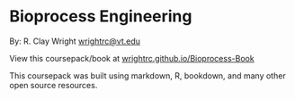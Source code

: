 # Bioprocess Engineering
By: R. Clay Wright
[wrightrc@vt.edu](wrightrc@vt.edu)

View this coursepack/book at [wrightrc.github.io/Bioprocess-Book](wrightrc.github.io/Bioprocess-Book)

This coursepack was built using markdown, R, bookdown, and many other open source resources.
